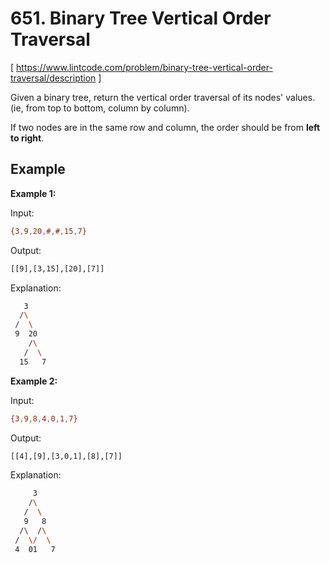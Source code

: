 # 651. Binary Tree Vertical Order Traversal
[ https://www.lintcode.com/problem/binary-tree-vertical-order-traversal/description ]

Given a binary tree, return the vertical order traversal of its nodes' values. (ie, from top to bottom, column by column).

If two nodes are in the same row and column, the order should be from **left to right**.

## Example
**Example 1:**

Input:
```sh
{3,9,20,#,#,15,7}
```
Output:
```sh
[[9],[3,15],[20],[7]]
```
Explanation: 
```sh
   3
  /\
 /  \
 9  20
    /\
   /  \
  15   7
```

**Example 2:**

Input:
```sh
{3,9,8,4,0,1,7}
```
Output:
```sh
[[4],[9],[3,0,1],[8],[7]]
```
Explanation: 
```sh
     3
    /\
   /  \
   9   8
  /\  /\
 /  \/  \
 4  01   7
```